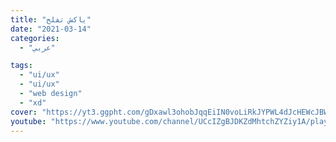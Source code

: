 ```yaml
---
title: "ياكش تفلح"
date: "2021-03-14"
categories:
  - "عربي"

tags:
  - "ui/ux"
  - "ui/ux"
  - "web design"
  - "xd"
cover: "https://yt3.ggpht.com/gDxawl3ohobJqqEiIN0voLiRkJYPWL4dJcHEWcJBWXz0sdcMEgFSnRtAHqCpug9dERaIwJ_9W98=s88-c-k-c0x00ffffff-no-rj"
youtube: "https://www.youtube.com/channel/UCcIZgBJDKZdMhtchZYZiy1A/playlists"
---
```

